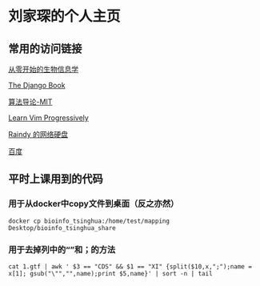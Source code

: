 # 刘家琛的个人主页
## 常用的访问链接
[从零开始的生物信息学](https://zhuanlan.zhihu.com/c_1060579529482948608)

[The Django Book](http://djangobook.py3k.cn/2.0/)

[算法导论-MIT](https://www.bilibili.com/video/BV1Tb411M7FA?from=search&seid=9248342711021682564)

[Learn Vim Progressively](http://yannesposito.com/Scratch/en/blog/Learn-Vim-Progressively/)

[Raindy 的网络硬盘](http://raindy.ys168.com/)

[百度](https://www.baidu.com)
## 平时上课用到的代码
### 用于从docker中copy文件到桌面（反之亦然）
    
    docker cp bioinfo_tsinghua:/home/test/mapping Desktop/bioinfo_tsinghua_share
    
### 用于去掉列中的“”和；的方法
    
    cat 1.gtf | awk ' $3 == "CDS" && $1 == "XI" {split($10,x,";");name = x[1]; gsub("\"","",name);print $5,name}' | sort -n | tail
    
###
